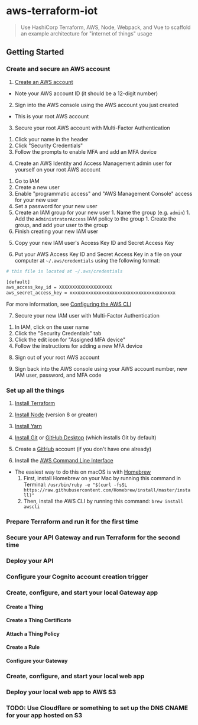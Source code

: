 # aws-terraform-iot

> Use HashiCorp Terraform, AWS, Node, Webpack, and Vue to scaffold an example architecture for "internet of things" usage

## Getting Started

### Create and secure an AWS account

1) [Create an AWS account](https://aws.amazon.com/)
  * Note your AWS account ID (it should be a 12-digit number)

2) Sign into the AWS console using the AWS account you just created
  * This is your root AWS account

3) Secure your root AWS account with Multi-Factor Authentication
  1. Click your name in the header
  1. Click "Security Credentials"
  1. Follow the prompts to enable MFA and add an MFA device

4) Create an AWS Identity and Access Management admin user for yourself on your root AWS account
  1. Go to IAM
  1. Create a new user
  1. Enable "programmatic access" and "AWS Management Console" access for your new user
  1. Set a password for your new user
  1. Create an IAM group for your new user
    1. Name the group (e.g. `admin`)
    1. Add the `AdministratorAccess` IAM policy to the group
    1. Create the group, and add your user to the group
  1. Finish creating your new IAM user

5) Copy your new IAM user's Access Key ID and Secret Access Key

6) Put your AWS Access Key ID and Secret Access Key in a file on your computer at `~/.aws/credentials` using the following format:

```bash
# this file is located at ~/.aws/credentials

[default]
aws_access_key_id = XXXXXXXXXXXXXXXXXXXX
aws_secret_access_key = xxxxxxxxxxxxxxxxxxxxxxxxxxxxxxxxxxxxxxxx
```

For more information, see [Configuring the AWS CLI](https://docs.aws.amazon.com/cli/latest/userguide/cli-chap-getting-started.html)

7) Secure your new IAM user with Multi-Factor Authentication
  1. In IAM, click on the user name
  1. Click the "Security Credentials" tab
  1. Click the edit icon for "Assigned MFA device"
  1. Follow the instructions for adding a new MFA device

8) Sign out of your root AWS account

9) Sign back into the AWS console using your AWS account number, new IAM user, password, and MFA code

### Set up all the things

1) [Install Terraform](https://www.terraform.io/downloads.html)

2) [Install Node](https://nodejs.org/) (version 8 or greater)

3) [Install Yarn](https://yarnpkg.com/)

4) [Install Git](https://git-scm.com/) or [GitHub Desktop](https://desktop.github.com/) (which installs Git by default)

5) Create a [GitHub](https://github.com/) account (if you don't have one already)

6) Install the [AWS Command Line Interface](https://aws.amazon.com/documentation/cli/)
  * The easiest way to do this on macOS is with [Homebrew](https://brew.sh/)
    1. First, install Homebrew on your Mac by running this command in Terminal: `/usr/bin/ruby -e "$(curl -fsSL https://raw.githubusercontent.com/Homebrew/install/master/install)"`
    1. Then, install the AWS CLI by running this command: `brew install awscli`

### Prepare Terraform and run it for the first time


### Secure your API Gateway and run Terraform for the second time


### Deploy your API


### Configure your Cognito account creation trigger


### Create, configure, and start your local Gateway app


#### Create a Thing


#### Create a Thing Certificate


#### Attach a Thing Policy


#### Create a Rule


#### Configure your Gateway


### Create, configure, and start your local web app


### Deploy your local web app to AWS S3


### TODO: Use Cloudflare or something to set up the DNS CNAME for your app hosted on S3
